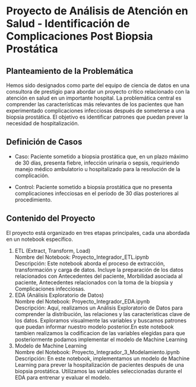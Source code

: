 # Proyecto de Análisis de Atención en Salud - Identificación de Complicaciones Post Biopsia Prostática
## Planteamiento de la Problemática
Hemos sido designados como parte del equipo de ciencia de datos en una consultora de prestigio para abordar un proyecto crítico relacionado con la atención en salud en un importante hospital. La problemática central es comprender las características más relevantes de los pacientes que han experimentado complicaciones infecciosas después de someterse a una biopsia prostática. El objetivo es identificar patrones que puedan prever la necesidad de hospitalización.

## Definición de Casos
* Caso: Paciente sometido a biopsia prostática que, en un plazo máximo de 30 días, presenta fiebre, infección urinaria o sepsis, requiriendo manejo médico ambulatorio u hospitalizado para la resolución de la complicación.

* Control: Paciente sometido a biopsia prostática que no presenta complicaciones infecciosas en el período de 30 días posteriores al procedimiento.

## Contenido del Proyecto
El proyecto está organizado en tres etapas principales, cada una abordada en un notebook específico.

1. ETL (Extract, Transform, Load)<br>
Nombre del Notebook: Proyecto_Integrador_ETL.ipynb<br>
Descripción: Este notebook aborda el proceso de extracción, transformación y carga de datos. Incluye la preparación de los datos relacionados con Antecedentes del paciente, Morbilidad asociada al paciente, Antecedentes relacionados con la toma de la biopsia y Complicaciones infecciosas.
2. EDA (Análisis Exploratorio de Datos)<br>
Nombre del Notebook: Proyecto_Integrador_EDA.ipynb<br>
Descripción: Aquí, realizamos un Análisis Exploratorio de Datos para comprender la distribución, las relaciones y las características clave de los datos. Exploramos visualmente las variables y buscamos patrones que puedan informar nuestro modelo posterior.En este notebook tambien realizamos la codificacion de las variables elegidas para que posteriormente podamos implementar el modelo de Machine Learning
3. Modelo de Machine Learning<br>
Nombre del Notebook: Proyecto_Integrador_3_Modelamiento.ipynb<br>
Descripción: En este notebook, implementamos un modelo de Machine Learning para prever la hospitalización de pacientes después de una biopsia prostática. Utilizamos las variables seleccionadas durante el EDA para entrenar y evaluar el modelo.